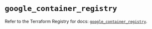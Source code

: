 # `google_container_registry`

Refer to the Terraform Registry for docs: [`google_container_registry`](https://registry.terraform.io/providers/hashicorp/google-beta/6.15.0/docs/resources/google_container_registry).
